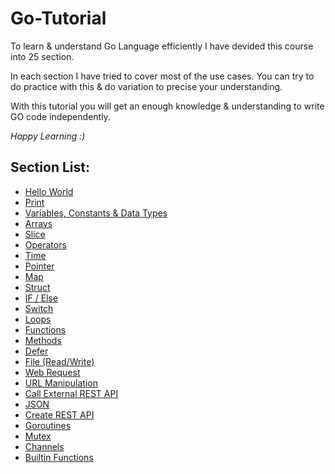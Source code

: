 # Go-Tutorial

To learn & understand Go Language efficiently I have devided this course into 25 section.

In each section I have tried to cover most of the use cases. You can try to do practice with this & do variation to precise your understanding.

With this tutorial you will get an enough knowledge & understanding to write GO code independently.

*Happy Learning :)*

## Section List:
- [Hello World](https://github.com/pankaj91as/Go-Tutorial/tree/main/01-hello-world)
- [Print](https://github.com/pankaj91as/Go-Tutorial/tree/main/02-print)
- [Variables, Constants & Data Types](https://github.com/pankaj91as/Go-Tutorial/tree/main/03-variable-constants-types)
- [Arrays](https://github.com/pankaj91as/Go-Tutorial/tree/main/04-arrays)
- [Slice](https://github.com/pankaj91as/Go-Tutorial/tree/main/05-slicing)
- [Operators](https://github.com/pankaj91as/Go-Tutorial/tree/main/06-operators)
- [Time](https://github.com/pankaj91as/Go-Tutorial/tree/main/07-timing)
- [Pointer](https://github.com/pankaj91as/Go-Tutorial/tree/main/08-pointers)
- [Map](https://github.com/pankaj91as/Go-Tutorial/tree/main/09-maps)
- [Struct](https://github.com/pankaj91as/Go-Tutorial/tree/main/10-structs)
- [IF / Else](https://github.com/pankaj91as/Go-Tutorial/tree/main/11-ifelse)
- [Switch](https://github.com/pankaj91as/Go-Tutorial/tree/main/12-switch)
- [Loops](https://github.com/pankaj91as/Go-Tutorial/tree/main/13-loops)
- [Functions](https://github.com/pankaj91as/Go-Tutorial/tree/main/14-functions)
- [Methods](https://github.com/pankaj91as/Go-Tutorial/tree/main/15-methods)
- [Defer](https://github.com/pankaj91as/Go-Tutorial/tree/main/16-defering)
- [File (Read/Write)](https://github.com/pankaj91as/Go-Tutorial/tree/main/17-files)
- [Web Request](https://github.com/pankaj91as/Go-Tutorial/tree/main/18-webrequest)
- [URL Manipulation](https://github.com/pankaj91as/Go-Tutorial/tree/main/19-urlhandling)
- [Call External REST API](https://github.com/pankaj91as/Go-Tutorial/tree/main/20-restapicalls)
- [JSON](https://github.com/pankaj91as/Go-Tutorial/tree/main/21-json)
- [Create REST API](https://github.com/pankaj91as/Go-Tutorial/tree/main/22-restapi)
- [Goroutines](https://github.com/pankaj91as/Go-Tutorial/tree/main/23-goroutines)
- [Mutex](https://github.com/pankaj91as/Go-Tutorial/tree/main/24-mutextest)
- [Channels](https://github.com/pankaj91as/Go-Tutorial/tree/main/25-channels)
- [Builtin Functions](https://github.com/pankaj91as/Go-Tutorial/tree/main/builtin-functions)